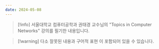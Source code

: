 ```yaml
---
date: 2024-05-08
---
```

> [!info] 서울대학교 컴퓨터공학과 권태경 교수님의 "Topics in Computer Networks" 강의를 필기한 내용입니다.

> [!warning] 다소 잘못된 내용과 구어적 표현 이 포함되어 있을 수 있습니다.
